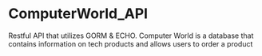 # ComputerWorld_API
Restful API that utilizes GORM &amp; ECHO. Computer World is a database that contains information on tech products and allows users to order a product
